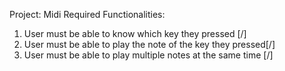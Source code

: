 Project: Midi Required Functionalities:

1. User must be able to know which key they pressed [/]
2. User must be able to play the note of the key they pressed[/]
3. User must be able to play multiple notes at the same time [/]
